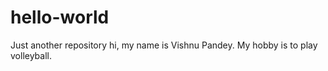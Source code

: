 # hello-world
Just another repository
hi,
my name is Vishnu Pandey.
My hobby is to play volleyball.
